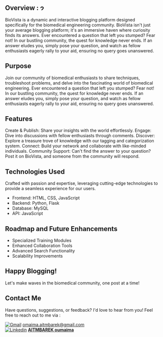 ## Overview : <a href="https://imgbb.com/"><img style="width:1rem;" src="https://i.ibb.co/sJLwZWP/20858493021639586800-64.png" alt="20858493021639586800-64" border="0"></a>


BioVista is a dynamic and interactive blogging platform designed specifically for the biomedical engineering community. BioVista isn't just your average blogging platform; it's an immersive haven where curiosity finds its answers. Ever encountered a question that left you stumped? Fear not! In our bustling community, the quest for knowledge never ends. If an answer eludes you, simply pose your question, and watch as fellow enthusiasts eagerly rally to your aid, ensuring no query goes unanswered. 

## Purpose

Join our community of biomedical enthusiasts to share techniques, troubleshoot problems, and delve into the fascinating world of biomedical engineering. Ever encountered a question that left you stumped? Fear not! In our bustling community, the quest for knowledge never ends. If an answer eludes you, simply pose your question, and watch as fellow enthusiasts eagerly rally to your aid, ensuring no query goes unanswered.

## Features

Create & Publish: Share your insights with the world effortlessly.
Engage: Dive into discussions with fellow enthusiasts through comments.
Discover: Explore a treasure trove of knowledge with our tagging and categorization system.
Connect: Build your network and collaborate with like-minded individuals.
Community Support: Can't find the answer to your question? Post it on BioVista, and someone from the community will respond.

## Technologies Used

Crafted with passion and expertise, leveraging cutting-edge technologies to provide a seamless experience for our users.
+ Frontend: HTML, CSS, JavaScript
+ Backend: Python, Flask
+ Database: MySQL
+ API: JavaScript

## Roadmap and Future Enhancements

+ Specialized Training Modules
+ Enhanced Collaboration Tools
+ Advanced Search Functionality
+ Scalability Improvements

## Happy Blogging!

Let's make waves in the biomedical community, one post at a time!

## Contact Me

Have questions, suggestions, or feedback? I'd love to hear from you! Feel free to reach out to me via :

[![Gmail](https://skillicons.dev/icons?i=gmail&theme=light)](https://google.com) omaima.aitmbarek@gmail.com <br/>
[![Linkedin](https://skillicons.dev/icons?i=linkedin&theme=light)](https://google.com)
 <b>[AITMBAREK oumaima](www.linkedin.com/in/aitmbarek-oumaima)</b><br/>




